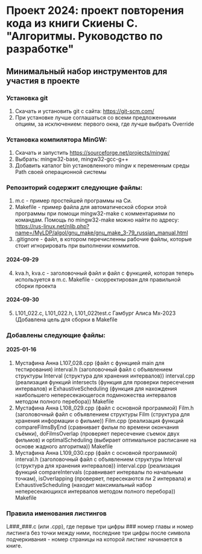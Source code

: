 # Проект 2024: проект повторения кода из книги Скиены С. "Алгоритмы. Руководство по разработке"
## Минимальный набор инструментов для участия в проекте
### Установка git
1. Скачать и установить git c сайта: https://git-scm.com/
2. При установке лучше соглашаться со всеми предложенными опциям, за исключением:
первого окна, где лучше выбрать Override
### Установка компилятора MinGW:

1. Скачать и запустить https://sourceforge.net/projects/mingw/
2. Выбрать: mingw32-base, mingw32-gcc-g++
3. Добавить каталог bin установленного mingw к переменным среды Path своей операционной системы

### Репозиторий содержит следующие файлы:
1. m.c - пример простейшей программы на Си.
2. Makefile - пример файла для автоматической сборки этой программы при помощи mingw32-make с комментариями по командам. Помощь по mingw32-make можно найти по адресу: https://rus-linux.net/nlib.php?name=/MyLDP/algol/gnu_make/gnu_make_3-79_russian_manual.html
3. .gitignore - файл, в котором перечисленны рабочие файлы, которые стоит игнорировать при выполнении коммитов.
#### 2024-09-29
4.  kva.h, kva.c - заголовочный файл и файл с функцией, которая теперь используется в m.c. Makefile - скорректирован для правильной сборки проекта
#### 2024-09-30
5. L101_022.c, L101_022.h, L101_022test.c Гамбург Алиса Мх-2023 (Добавлена цель для сборки в Makefile

### Добавлены следующие файлы:
#### 2025-01-16
1. Мустафина Анна
L107_028.cpp (файл с функцией main для тестирования)
interval.h (заголовочный файл с объявлением структуры Interval (структура для хранения интервалов))
interval.cpp (pеализация функций intersects (функция для проверки пересечения интервалов) и ExhaustiveScheduling (функция для нахождения наибольшего непересекающегося подмножества интервалов методом полного перебора))
Makefile
2. Мустафина Анна
L108_029.cpp (файл с основной программой)
Film.h (заголовочный файл с объявлением структуры Film (структура для хранения информации о фильме))
Film.cpp (реализация функций compareFilmsByEnd (сравнивает фильм по времени окончания съёмки), doFilmsOverlap (проверяет пересечение съемок двух фильмов) и optimalScheduling (выбирает оптимальное расписание на основе жадного алгоритма))
Makefile
3. Мустафина Анна
L109_030.cpp (файл с основной программой)
interval.h (заголовочный файл с объявлением структуры Interval (структура для хранения интервалов))
interval.cpp (реализация функций compareIntervals (сравнивает интервалы по начальным точкам), isOverlapping (проверяет, пересекаются ли 2 интервала) и ExhaustiveScheduling (находит максимальный набор непересекающихся интервалов методом полного перебора))
Makefile

### Правила именования листингов
L###_###.c (или .cpp), где первые три цифры ### номер главы и номер листинга без точки между ними, последние три цифры после символа подчеркивания - номер страницы на которой листинг начинается в книге. 

